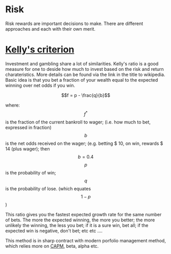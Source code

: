 <script type="text/javascript" async
  src="https://cdn.mathjax.org/mathjax/latest/MathJax.js?config=TeX-MML-AM_CHTML">
</script>

# Risk

Risk rewards are important decisions to make. There are different approaches and each with their own merit. 

# [Kelly's criterion](https://en.wikipedia.org/wiki/Kelly_criterion)

Investment and gambling share a lot of similarities. Kelly's ratio is a good measure
for one to deside how much to invest based on the risk and return charateristics. More details can be 
found via the link in the title to wikipedia. Basic idea is that you bet a fraction of your wealth equal to the
expected winning over net odds if you win.

  $$f = p - \frac{q}{b}$$

where:
$$f^{*}$$ is the fraction of the current bankroll to wager; (i.e. how much to bet, expressed in fraction)
$$b$$ is the net odds received on the wager; (e.g. betting $ 10, on win, rewards $ 14 (plus wager); then $$b=0.4$$
$$p$$ is the probability of win;
$$q$$ is the probability of lose. (which equates $$1-p$$)

This ratio gives you the fastest expected growth rate for the same number of bets. The more the expected winning, the more you better; the more unlikely the winning, the less you bet; if it is a sure win, bet all; if the expected win is negative, don't bet; etc etc ....

This method is in sharp contract with modern porfolio management method, which relies more on [CAPM](https://en.wikipedia.org/wiki/Capital_asset_pricing_model), beta, alpha etc. 

